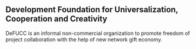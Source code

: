 Development Foundation for Universalization, Cooperation and Creativity
---

DeFUCC is an informal non-commercial organization to promote freedom of project collaboration with the help of new network gift economy.
